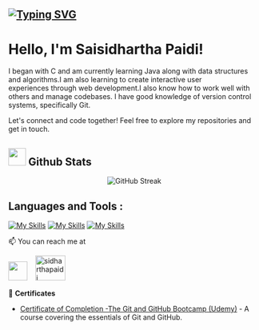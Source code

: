 ## [![Typing SVG](https://readme-typing-svg.herokuapp.com?size=28&center=true&width=800&lines=Web+Developement;Data+Structures+and+Algorithms)](https://git.io/typing-svg)

# Hello, I'm Saisidhartha Paidi! 

I began with C and am currently learning Java along with data structures and algorithms.I am also learning to create interactive user experiences through web development.I also know how to work well with others and manage codebases. I have good knowledge of version control systems, specifically Git.

Let's connect and code together! Feel free to explore my repositories and get in touch. 

## <picture><img src="https://media.giphy.com/media/iY8CRBdQXODJSCERIr/giphy.gif" width="35"></picture><b> Github Stats </b>

<div align="center">

![GitHub Streak](https://streak-stats.demolab.com?user=SidharthaPaidi&theme=radical)


</div>

<h2 align="left">Languages and Tools :</h2>

[![My Skills](https://skillicons.dev/icons?i=c,java,nodejs,mongodb,express,html,css,js,bootstrap)](https://skillicons.dev)
[![My Skills](https://skillicons.dev/icons?i=vscode,git,github)](https://skillicons.dev)
[![My Skills](https://skillicons.dev/icons?i=dsa)](https://skillicons.dev)

📫 You can reach me at

<a href = "[https://www.linkedin.com/in//](https://www.linkedin.com/in/saisidharthapaidi/)"><img src="https://skillicons.dev/icons?i=linkedin" width="38px"/></a>&nbsp;&nbsp;&nbsp;
<a href="https://leetcode.com/sidharthapaidi/" ><img  src="https://assets.leetcode.com/static_assets/public/webpack_bundles/images/logo-dark.e99485d9b.svg" alt="sidharthapaidi" width="60px" height="50" /></a>&nbsp;&nbsp;&nbsp;&nbsp;



📜 **Certificates**
- [Certificate of Completion -The Git and GitHub Bootcamp (Udemy)](https://drive.google.com/file/d/1XqPoSTiStq-Erk_7l8NBXSt5fX0GMmwt/view) - A course covering the essentials of Git and GitHub.

